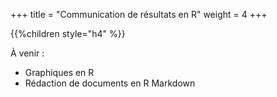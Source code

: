 +++
title = "Communication de résultats en R"
weight = 4
+++

{{%children style="h4" %}}

À venir :

* Graphiques en R
* Rédaction de documents en R Markdown
    